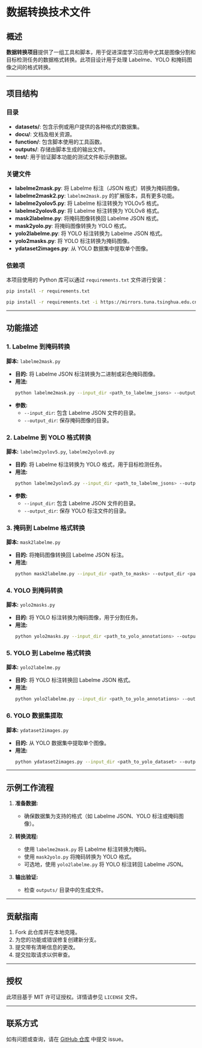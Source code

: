 # 数据转换技术文件

## 概述
**数据转换项目**提供了一组工具和脚本，用于促进深度学习应用中尤其是图像分割和目标检测任务的数据格式转换。此项目设计用于处理 Labelme、YOLO 和掩码图像之间的格式转换。

---

## 项目结构

### 目录
- **datasets/**: 包含示例或用户提供的各种格式的数据集。
- **docu/**: 文档及相关资源。
- **function/**: 包含脚本使用的工具函数。
- **outputs/**: 存储由脚本生成的输出文件。
- **test/**: 用于验证脚本功能的测试文件和示例数据。

### 关键文件
- **labelme2mask.py**: 将 Labelme 标注（JSON 格式）转换为掩码图像。
- **labelme2mask2.py**: `labelme2mask.py` 的扩展版本，具有更多功能。
- **labelme2yolov5.py**: 将 Labelme 标注转换为 YOLOv5 格式。
- **labelme2yolov8.py**: 将 Labelme 标注转换为 YOLOv8 格式。
- **mask2labelme.py**: 将掩码图像转换回 Labelme JSON 格式。
- **mask2yolo.py**: 将掩码图像转换为 YOLO 格式。
- **yolo2labelme.py**: 将 YOLO 标注转换为 Labelme JSON 格式。
- **yolo2masks.py**: 将 YOLO 标注转换为掩码图像。
- **ydataset2images.py**: 从 YOLO 数据集中提取单个图像。

### 依赖项
本项目使用的 Python 库可以通过 `requirements.txt` 文件进行安装：
```bash
pip install -r requirements.txt
```

```bash
pip install -r requirements.txt -i https://mirrors.tuna.tsinghua.edu.cn/pypi/web/simple 
```

---

## 功能描述

### 1. Labelme 到掩码转换
**脚本:** `labelme2mask.py`

- **目的:** 将 Labelme JSON 标注转换为二进制或彩色掩码图像。
- **用法:**
  ```bash
  python labelme2mask.py --input_dir <path_to_labelme_jsons> --output_dir <path_to_output_masks>
  ```
- **参数:**
  - `--input_dir`: 包含 Labelme JSON 文件的目录。
  - `--output_dir`: 保存掩码图像的目录。

### 2. Labelme 到 YOLO 格式转换
**脚本:** `labelme2yolov5.py`, `labelme2yolov8.py`

- **目的:** 将 Labelme 标注转换为 YOLO 格式，用于目标检测任务。
- **用法:**
  ```bash
  python labelme2yolov5.py --input_dir <path_to_labelme_jsons> --output_dir <path_to_yolo_annotations>
  ```
- **参数:**
  - `--input_dir`: 包含 Labelme JSON 文件的目录。
  - `--output_dir`: 保存 YOLO 标注文件的目录。

### 3. 掩码到 Labelme 格式转换
**脚本:** `mask2labelme.py`

- **目的:** 将掩码图像转换回 Labelme JSON 标注。
- **用法:**
  ```bash
  python mask2labelme.py --input_dir <path_to_masks> --output_dir <path_to_labelme_jsons>
  ```

### 4. YOLO 到掩码转换
**脚本:** `yolo2masks.py`

- **目的:** 将 YOLO 标注转换为掩码图像，用于分割任务。
- **用法:**
  ```bash
  python yolo2masks.py --input_dir <path_to_yolo_annotations> --output_dir <path_to_masks>
  ```

### 5. YOLO 到 Labelme 格式转换
**脚本:** `yolo2labelme.py`

- **目的:** 将 YOLO 标注转换回 Labelme JSON 格式。
- **用法:**
  ```bash
  python yolo2labelme.py --input_dir <path_to_yolo_annotations> --output_dir <path_to_labelme_jsons>
  ```

### 6. YOLO 数据集提取
**脚本:** `ydataset2images.py`

- **目的:** 从 YOLO 数据集中提取单个图像。
- **用法:**
  ```bash
  python ydataset2images.py --input_dir <path_to_yolo_dataset> --output_dir <path_to_images>
  ```

---

## 示例工作流程
1. **准备数据:**
   - 确保数据集为支持的格式（如 Labelme JSON、YOLO 标注或掩码图像）。
   
2. **转换流程:**
   - 使用 `labelme2mask.py` 将 Labelme 标注转换为掩码。
   - 使用 `mask2yolo.py` 将掩码转换为 YOLO 格式。
   - 可选地，使用 `yolo2labelme.py` 将 YOLO 标注转回 Labelme JSON。

3. **输出验证:**
   - 检查 `outputs/` 目录中的生成文件。

---

## 贡献指南
1. Fork 此仓库并在本地克隆。
2. 为您的功能或错误修复创建新分支。
3. 提交带有清晰信息的更改。
4. 提交拉取请求以供审查。

---

## 授权
此项目基于 MIT 许可证授权。详情请参见 `LICENSE` 文件。

---

## 联系方式
如有问题或查询，请在 [GitHub 仓库](https://github.com/kancheng/data-conversion/issues) 中提交 issue。

